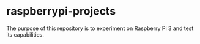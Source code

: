 # raspberrypi-projects
The purpose of this repository is to experiment on Raspberry Pi 3 and test its capabilities. 
